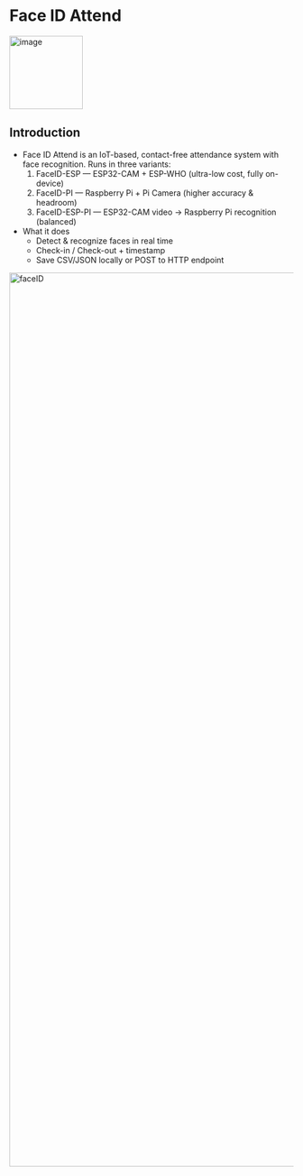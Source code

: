 # Face ID Attend
<img width="130" alt="image" src="https://github.com/user-attachments/assets/0f3917de-76d2-441e-b777-fd996f000896">

## Introduction
- Face ID Attend is an IoT-based, contact-free attendance system with face recognition. Runs in three variants:
  1. FaceID-ESP — ESP32-CAM + ESP-WHO (ultra-low cost, fully on-device)
  2. FaceID-PI — Raspberry Pi + Pi Camera (higher accuracy & headroom)
  3. FaceID-ESP-PI — ESP32-CAM video → Raspberry Pi recognition (balanced)
- What it does
  + Detect & recognize faces in real time
  + Check-in / Check-out + timestamp
  + Save CSV/JSON locally or POST to HTTP endpoint

<img width="3953" height="1586" alt="faceID" src="https://github.com/user-attachments/assets/b4ecfdf5-b6a9-43c7-8e7d-e273c98dc0ca" />


